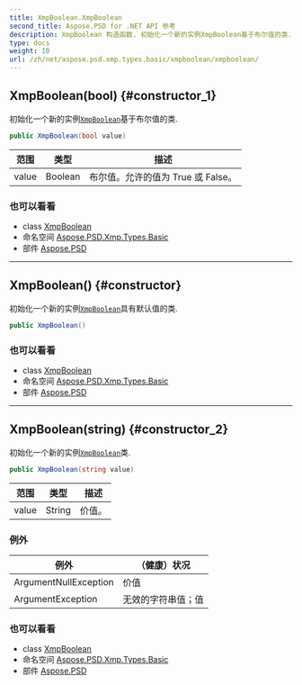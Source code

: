 ```yaml
---
title: XmpBoolean.XmpBoolean
second_title: Aspose.PSD for .NET API 参考
description: XmpBoolean 构造函数. 初始化一个新的实例XmpBoolean基于布尔值的类.
type: docs
weight: 10
url: /zh/net/aspose.psd.xmp.types.basic/xmpboolean/xmpboolean/
---
```

## XmpBoolean(bool) {#constructor_1}

初始化一个新的实例[`XmpBoolean`](../)基于布尔值的类.

```csharp
public XmpBoolean(bool value)
```

| 范围 | 类型 | 描述 |
| --- | --- | --- |
| value | Boolean | 布尔值。允许的值为 True 或 False。 |

### 也可以看看

* class [XmpBoolean](../)
* 命名空间 [Aspose.PSD.Xmp.Types.Basic](../../xmpboolean/)
* 部件 [Aspose.PSD](../../../)

---

## XmpBoolean() {#constructor}

初始化一个新的实例[`XmpBoolean`](../)具有默认值的类.

```csharp
public XmpBoolean()
```

### 也可以看看

* class [XmpBoolean](../)
* 命名空间 [Aspose.PSD.Xmp.Types.Basic](../../xmpboolean/)
* 部件 [Aspose.PSD](../../../)

---

## XmpBoolean(string) {#constructor_2}

初始化一个新的实例[`XmpBoolean`](../)类.

```csharp
public XmpBoolean(string value)
```

| 范围 | 类型 | 描述 |
| --- | --- | --- |
| value | String | 价值。 |

### 例外

| 例外 | （健康）状况 |
| --- | --- |
| ArgumentNullException | 价值 |
| ArgumentException | 无效的字符串值；值 |

### 也可以看看

* class [XmpBoolean](../)
* 命名空间 [Aspose.PSD.Xmp.Types.Basic](../../xmpboolean/)
* 部件 [Aspose.PSD](../../../)


